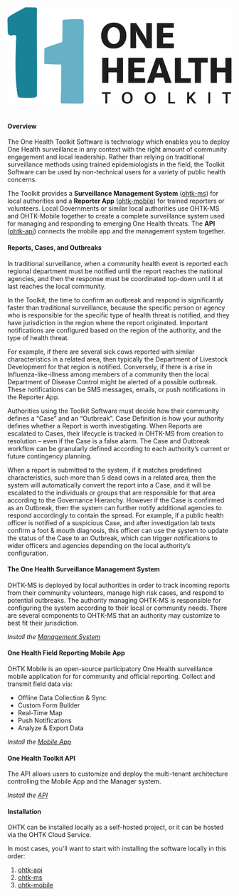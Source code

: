 ![logo](img/ohtk_logo_black.png)

#

#### Overview
The One Health Toolkit Software is technology which enables you to deploy One Health surveillance in any context with the right amount of community engagement and local leadership. Rather than relying on traditional surveillance methods using trained epidemiologists in the field, the Toolkit Software can be used by non-technical users for a variety of public health concerns. 

The Toolkit provides a **Surveillance Management System** ([ohtk-ms](/ohtk-docs/ohtk-ms)) for local authorities and a **Reporter App** ([ohtk-mobile](/ohtk-docs/ohtk-mobile)) for trained reporters or volunteers. Local Governments or similar local authorities use OHTK-MS and OHTK-Mobile together to create a complete surveillance system used for managing and responding to emerging One Health threats. The **API** ([ohtk-api](/ohtk-docs/ohtk-api)) connects the mobile app and the management system together.

#### Reports, Cases, and Outbreaks

In traditional surveillance, when a community health event is reported each regional department must be notified until the report reaches the national agencies, and then the response must be coordinated top-down until it at last reaches the local community. 

In the Toolkit, the time to confirm an outbreak and respond is significantly faster than traditional surveillance, because the specific person or agency who is responsible for the specific type of health threat is notified, and they have jurisdiction in the region where the report originated. Important notifications are configured based on the region of the authority, and the type of health threat. 

For example, if there are several sick cows reported with similar characteristics in a related area, then typically the Department of Livestock Development for that region is notified. Conversely, if there is a rise in Influenza-like-illness among members of a community then the local Department of Disease Control might be alerted of a possible outbreak. These notifications can be SMS messages, emails, or push notifications in the Reporter App. 

Authorities using the Toolkit Software must decide how their community defines a “Case” and an “Outbreak”. Case Definition is how your authority defines whether a Report is worth investigating. When Reports are escalated to Cases, their lifecycle is tracked in OHTK-MS from creation to resolution – even if the Case is a false alarm. The Case and Outbreak workflow can be granularly defined according to each authority’s current or future contingency planning.  

When a report is submitted to the system, if it matches predefined characteristics, such more than 5 dead cows in a related area, then the system will automatically convert the report into a Case, and it will be escalated to the individuals or groups that are responsible for that area according to the Governance Hierarchy. However if the Case is confirmed as an Outbreak, then the system can further notify additional agencies to respond accordingly to contain the spread. For example, if a public health officer is notified of a suspicious Case, and after investigation lab tests confirm a foot & mouth diagnosis, this officer can use the system to update the status of the Case to an Outbreak, which can trigger notifications to wider officers and agencies depending on the local authority’s configuration. 

#### The One Health Surveillance Management System

OHTK-MS is deployed by local authorities in order to track incoming reports from their community volunteers, manage high risk cases, and respond to potential outbreaks. The authority managing OHTK-MS is responsible for configuring the system according to their local or community needs. There are several components to OHTK-MS that an authority may customize to best fit their jurisdiction. 

_Install the [Management System](/ohtk-docs/ohtk-ms)_

#### One Health Field Reporting Mobile App

OHTK Mobile is an open-source participatory One Health surveillance mobile application for for community and official reporting. Collect and transmit field data via:

- Offline Data Collection & Sync
- Custom Form Builder
- Real-Time Map
- Push Notifications
- Analyze & Export Data

_Install the [Mobile App](/ohtk-docs/ohtk-mobile)_

#### One Health Toolkit API

The API allows users to customize and deploy the multi-tenant architecture controlling the Mobile App and the Manager system.

_Install the [API](/ohtk-docs/ohtk-api)_


#### Installation
OHTK can be installed locally as a self-hosted project, or it can be hosted via the OHTK Cloud Service. 

In most cases, you'll want to start with installing the software locally in this order:

1. [ohtk-api](/ohtk-docs/ohtk-api)
2. [ohtk-ms](/ohtk-docs/ohtk-ms)
3. [ohtk-mobile](/ohtk-docs/ohtk-mobile)